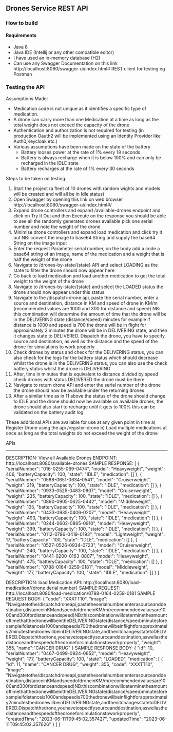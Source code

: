 
## Drones Service REST API

### How to build

#### Requirements

- Java 8
- Java IDE (Intellij or any other compatible editor)
- I have used an in-memory database (H2)
- Can use any Swagger Documentation on this link http://localhost:8080/swagger-ui/index.html# REST client for testing eg Postman


### Testing the API
Assumptions Made: 

- Medication code is not unique as it identifies a specific type of medication.
- A drone can carry more than one Medication at a time as long as the total weight does not exceed the capacity of the drone
- Authentication and authorization is not required for testing (in production Oauth2 will be implemented using an Identity Provider like Auth0,Keycloak etc.)
- Various assumptions have been made on the state of the battery 
    * Battery looses power at the rate of 1% every 18 seconds
    * Battery is always recharge when it is below 100% and can only be recharged in the IDLE state
    * Battery recharges at the rate of 1% every 30 seconds


Steps to be taken on testing:
1. Start the project (a fleet of 10 drones with random wights and models will be created and will all be in Idle status)
2. Open Swagger by opening this link on web browser http://localhost:8080/swagger-ui/index.html#/
3. Expand drone controllers and expand /available-drones endpoint and click on Try It Out and then Execute on the response you should be able to see all the randomly generated drones available pick one serial number and note the weight of the drone
4. Minimise drone controllers and expand load medication and click try it out NB: convert the image to base64 String and supply the base64 String on the image input
5. Enter the request Parameter serial number, on the body add a code a base64 string of an image, name of the medication and a weight that is half the weight of the drone
6. Navigate to /drones-by-state/{state} API and select LOADING as the state to filter the drone should now appear here
7. Go back to load medication and load another medication to get the total weight to the weight of the drone
8. Navigate to /drones-by-state/{state} and select the LOADED status the drone should now appear under this status
9. Navigate to the /dispatch-drone api, paste the serial number, enter a source and destination, distance in KM and speed of drone in KM/m (recommended values are 1000 and 300 for distance and speed)
   NB: this combination will determine the amount of time that the drone will be in the DELIVERING state (distance/speed) minutes for example if distance is 1000 and speed is 700 the drone will be in flight for approximately 2 minutes the drone will be in DELIVERING state, and then it changes state to DELIVERED.
   Dispatch the drone, you have to specify source and destination, as well as the distance and the speed of the drone for simulations to work properly
10. Check drones by status and check for the DELIVERING status, you can also check for the logs for the battery status which should decrease whilst the drone is in the DELIVERING status, you can also use the check battery status whilst the drone is DELIVERING
11. After, time in minutes that is equivalent to distance divided by speed  check drones with status DELIVERED the drone must be there 
12. Navigate to return drone API and enter the serial number of the drone the drone should now be available under the returning drones
13. After a similar time as in 11 above the status of the drone should change to IDLE and the drone should now be available on available drones, the drone should also start to recharge until it gets to 100% this can be validated on the battery audit log


These additional APIs are available for use at any given point in time
a) Register Drone using the api /register-drone
b) Load multiple medications at once as long as the total weights do not exceed the weight of the drone


APIs
_________________
DESCRIPTION: View all Available Drones
ENDPOINT: http://localhost:8080/available-drones
SAMPLE RESPONSE:
[
{
"serialNumber": "016-0255-069-0474",
"model": "Heavyweight",
"weight": 406,
"batteryCapacity": 100,
"state": "IDLE",
"medication": []
},
{
"serialNumber": "0588-0651-0634-0541",
"model": "Cruiserweight",
"weight": 219,
"batteryCapacity": 100,
"state": "IDLE",
"medication": []
},
{
"serialNumber": "0933-0525-0483-0807",
"model": "Cruiserweight",
"weight": 235,
"batteryCapacity": 100,
"state": "IDLE",
"medication": []
},
{
"serialNumber": "0890-0905-0625-0442",
"model": "Middleweight",
"weight": 135,
"batteryCapacity": 100,
"state": "IDLE",
"medication": []
},
{
"serialNumber": "0433-0935-0406-0207",
"model": "Heavyweight",
"weight": 493,
"batteryCapacity": 100,
"state": "IDLE",
"medication": []
},
{
"serialNumber": "0244-0602-0865-0910",
"model": "Heavyweight",
"weight": 399,
"batteryCapacity": 100,
"state": "IDLE",
"medication": []
},
{
"serialNumber": "0112-0796-0419-0193",
"model": "Lightweight",
"weight": 17,
"batteryCapacity": 100,
"state": "IDLE",
"medication": []
},
{
"serialNumber": "0527-0526-0934-0723",
"model": "Cruiserweight",
"weight": 240,
"batteryCapacity": 100,
"state": "IDLE",
"medication": []
},
{
"serialNumber": "0441-0200-0163-0807",
"model": "Heavyweight",
"weight": 475,
"batteryCapacity": 100,
"state": "IDLE",
"medication": []
},
{
"serialNumber": "0788-0164-0259-0181",
"model": "Middleweight",
"weight": 177,
"batteryCapacity": 100,
"state": "IDLE",
"medication": []
}
]

DESCRIPTION: load Medication
API: http://localhost:8080/load-medication/{drone derial number}
SAMPLE REQUEST: http://localhost:8080/load-medication/0788-0164-0259-0181
SAMPLE REQUEST BODY:
{
"code": "XXXTT10",
"image": "Navigatetothe/dispatchdroneapi,pastetheserialnumber,enterasourceanddestination,distanceinKMandspeedofdroneinKM/m(recommendedvaluesare1000and300fordistanceandspeed)NB:thiscombinationwilldeterminetheamountoftimethatthedronewillbeintheDELIVERINGstate(distance/speed)minutesforexampleifdistanceis1000andspeedis700thedronewillbeinflightforapproximately2minutesthedronewillbeinDELIVERINGstate,andthenitchangesstatetoDELIVERED.Dispatchthedrone,youhavetospecifysourceanddestination,aswellasthedistanceandthespeedofthedroneforsimulationstoworkproperly",
"weight": 355,
"name":"CANCER DRUG"
}
SAMPLE RESPONSE BODY:
{
"id": 10,
"serialNumber": "0467-0499-0924-0652",
"model": "Heavyweight",
"weight": 177,
"batteryCapacity": 100,
"state": "LOADED",
"medication": [
{
"id": 11,
"name": "CANCER DRUG",
"weight": 355,
"code": "XXXTT10",
"image": "Navigatetothe/dispatchdroneapi,pastetheserialnumber,enterasourceanddestination,distanceinKMandspeedofdroneinKM/m(recommendedvaluesare1000and300fordistanceandspeed)NB:thiscombinationwilldeterminetheamountoftimethatthedronewillbeintheDELIVERINGstate(distance/speed)minutesforexampleifdistanceis1000andspeedis700thedronewillbeinflightforapproximately2minutesthedronewillbeinDELIVERINGstate,andthenitchangesstatetoDELIVERED.Dispatchthedrone,youhavetospecifysourceanddestination,aswellasthedistanceandthespeedofthedroneforsimulationstoworkproperly",
"createdTime": "2023-06-11T09:45:02.357427",
"updatedTime": "2023-06-11T09:45:02.357626"
}
]
}

